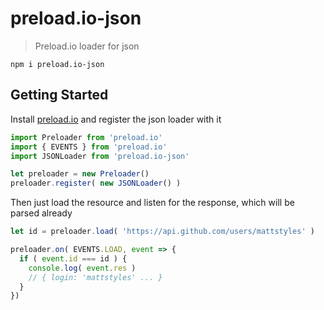 # preload.io-json

> Preload.io loader for json

```shell
npm i preload.io-json
```

## Getting Started

Install [preload.io](https://github.com/mattstyles/preload.io) and register the json loader with it

```js
import Preloader from 'preload.io'
import { EVENTS } from 'preload.io'
import JSONLoader from 'preload.io-json'

let preloader = new Preloader()
preloader.register( new JSONLoader() )
```

Then just load the resource and listen for the response, which will be parsed already

```js
let id = preloader.load( 'https://api.github.com/users/mattstyles' )

preloader.on( EVENTS.LOAD, event => {
  if ( event.id === id ) {
    console.log( event.res )
    // { login: 'mattstyles' ... }
  }
})
```
